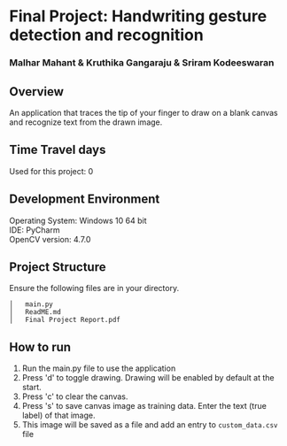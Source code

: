 ﻿# Final Project: Handwriting gesture detection and recognition
### Malhar Mahant & Kruthika Gangaraju & Sriram Kodeeswaran
## Overview
An application that traces the tip of your finger to draw on a blank canvas and recognize text from the drawn image.


## Time Travel days
Used for this project: 0

## Development Environment
Operating System: Windows 10 64 bit \
IDE: PyCharm  \
OpenCV version: 4.7.0

## Project Structure
Ensure the following files are in your directory.

```
│   main.py
│   ReadME.md
│   Final Project Report.pdf
```

## How to run
1. Run the main.py file to use the application
2. Press 'd' to toggle drawing. Drawing will be enabled by default at the start.
3. Press 'c' to clear the canvas.
4. Press 's' to save canvas image as training data. Enter the text (true label) of that image.
5. This image will be saved as a file and add an entry to `custom_data.csv` file